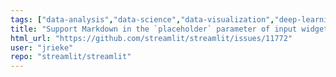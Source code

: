 ```yaml
---
tags: ["data-analysis","data-science","data-visualization","deep-learning","developer-tools","featuremarkdown","featurest.chat_input","featurest.multiselect","featurest.number_input","featurest.selectbox","featurest.text_area","featurest.text_input","machine-learning","python","streamlit","typeenhancement"]
title: "Support Markdown in the `placeholder` parameter of input widgets"
html_url: "https://github.com/streamlit/streamlit/issues/11772"
user: "jrieke"
repo: "streamlit/streamlit"
---
```


